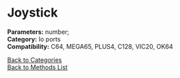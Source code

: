 # Joystick

**Parameters:** number;  
**Category:** Io ports  
**Compatibility:** C64, MEGA65, PLUS4, C128, VIC20, OK64  


[Back to Categories](../categories/io_ports.md)  
[Back to Methods List](../../SUMMARY.md)
